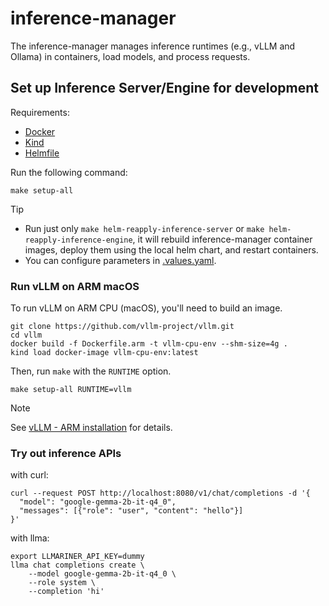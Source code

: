 # inference-manager

The inference-manager manages inference runtimes (e.g., vLLM and Ollama) in containers, load models, and process requests.

## Set up Inference Server/Engine for development

Requirements:

- [Docker](https://docs.docker.com/engine/install/)
- [Kind](https://kind.sigs.k8s.io/docs/user/quick-start/#installation)
- [Helmfile](https://helmfile.readthedocs.io/en/latest/#installation)

Run the following command:

```console
make setup-all
```

> [!TIP]
> - Run just only `make helm-reapply-inference-server` or `make helm-reapply-inference-engine`, it will rebuild inference-manager container images, deploy them using the local helm chart, and restart containers.
> - You can configure parameters in [.values.yaml](hack/values.yaml).

### Run vLLM on ARM macOS

To run vLLM on ARM CPU (macOS), you'll need to build an image.

```console
git clone https://github.com/vllm-project/vllm.git
cd vllm
docker build -f Dockerfile.arm -t vllm-cpu-env --shm-size=4g .
kind load docker-image vllm-cpu-env:latest
```

Then, run `make` with the `RUNTIME` option.

```console
make setup-all RUNTIME=vllm
```

> [!NOTE]
> See [vLLM - ARM installation](https://docs.vllm.ai/en/latest/getting_started/arm-installation.html) for details.

### Try out inference APIs

with curl:

```console
curl --request POST http://localhost:8080/v1/chat/completions -d '{
  "model": "google-gemma-2b-it-q4_0",
  "messages": [{"role": "user", "content": "hello"}]
}'
```

with llma:

```console
export LLMARINER_API_KEY=dummy
llma chat completions create \
    --model google-gemma-2b-it-q4_0 \
    --role system \
    --completion 'hi'
```
